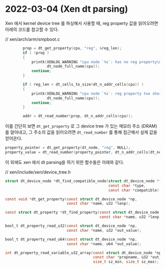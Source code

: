 # 2022-03-04 (Xen dt parsing)

Xen 에서 kernel device tree 를 파싱해서 사용할 때, reg property 값을 읽어오려면 아래의 코드를 참고할 수 있다.

// xen/arch/arm/smpboot.c

```c
        prop = dt_get_property(cpu, "reg", &reg_len);
        if ( !prop )
        {
            printk(XENLOG_WARNING "cpu node `%s`: has no reg property\n",
                   dt_node_full_name(cpu));
            continue;
        }

        if ( reg_len < dt_cells_to_size(dt_n_addr_cells(cpu)) )
        {
            printk(XENLOG_WARNING "cpu node `%s`: reg property too short\n",
                   dt_node_full_name(cpu));
            continue;
        }

        addr = dt_read_number(prop, dt_n_addr_cells(cpu));
```

이를 간단히 보면 `dt_get_property` 로 그 device tree 가 있는 메모리 주소 (DRAM) 를 알아내고, 그 주소의 값을 읽어오려면 `dt_read_number` 를 통해 접근해서 실제 값을 얻어온다.

```c
property_pointer = dt_get_property(dt_node, "reg", NULL);
property_value = dt_read_number(property_pointer, dt_n_addr_cells(dt_node));
```

이 외에도 xen 에서 dt parsing을 하기 위한 함수들은 아래와 같다.

// xen/include/xen/device_tree.h

```c
struct dt_device_node *dt_find_compatible_node(struct dt_device_node *from,
                                               const char *type,
                                               const char *compatible);

const void *dt_get_property(const struct dt_device_node *np,
                            const char *name, u32 *lenp);

const struct dt_property *dt_find_property(const struct dt_device_node *np,
                                           const char *name, u32 *lenp);

bool_t dt_property_read_u32(const struct dt_device_node *np,
                            const char *name, u32 *out_value);

bool_t dt_property_read_u64(const struct dt_device_node *np,
                            const char *name, u64 *out_value);

int dt_property_read_variable_u32_array(const struct dt_device_node *np,
                                        const char *propname, u32 *out_values,
                                        size_t sz_min, size_t sz_max);
```

